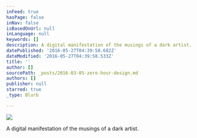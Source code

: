 ```yaml
---
inFeed: true
hasPage: false
inNav: false
isBasedOnUrl: null
inLanguage: null
keywords: []
description: A digital manifestation of the musings of a dark artist.
datePublished: '2016-05-27T04:39:58.682Z'
dateModified: '2016-05-27T04:39:58.533Z'
title: ''
author: []
sourcePath: _posts/2016-03-05-zero-hour-design.md
authors: []
publisher: null
starred: true
_type: Blurb

---
```

![](https://the-grid-user-content.s3-us-west-2.amazonaws.com/f6531cca-bde2-482a-8034-112c84780536.jpg)

A digital manifestation of the musings of a dark artist.